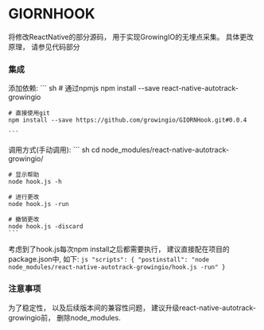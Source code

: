 # GIORNHOOK

将修改ReactNative的部分源码， 用于实现GrowingIO的无埋点采集。 具体更改原理， 请参见代码部分


### 集成
添加依赖: 
	``` sh
	# 通过npmjs
	npm install --save react-native-autotrack-growingio
	
	# 直接使用git
	npm install --save https://github.com/growingio/GIORNHook.git#0.0.4
	
	```
	

调用方式(手动调用): 
	``` sh
	cd node_modules/react-native-autotrack-growingio/
	
	# 显示帮助
	node hook.js -h
	
	# 进行更改
	node hook.js -run
	
	# 撤销更改
	node hook.js -discard
	```


考虑到了hook.js每次npm install之后都需要执行， 建议直接配在项目的package.json中, 如下: 
	``` js
	"scripts": {
		  "postinstall": "node node_modules/react-native-autotrack-growingio/hook.js -run"
	}
	```

### 注意事项
为了稳定性， 以及后续版本间的兼容性问题， 建议升级react-native-autotrack-growingio前， 删除node_modules. 
